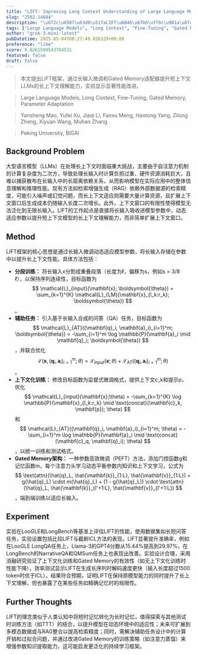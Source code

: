 ```yaml
---
title: "LIFT: Improving Long Context Understanding of Large Language Models through Long Input Fine-Tuning"
slug: "2502.14644"
description: "\u672c\u6587\u63d0\u51faLIFT\u6846\u67b6\uff0c\u901a\u8fc7\u957f\u8f93\u5165\u5fae\u8c03\u548cGated Memory\u9002\u914d\u5668\u63d0\u5347\u77ed\u4e0a\u4e0b\u6587LLMs\u7684\u957f\u4e0a\u4e0b\u6587\u7406\u89e3\u80fd\u529b\uff0c\u5b9e\u9a8c\u663e\u793a\u663e\u8457\u6027\u80fd\u6539\u8fdb\u3002"
tags: ["Large Language Models", "Long Context", "Fine-Tuning", "Gated Memory", "Parameter Adaptation"]
author: "grok-3-mini-latest"
pubDatetime: 2025-05-04T08:27:49.826329+00:00
preference: "like"
score: 0.8261599543764531
featured: false
draft: false
---
```


> 本文提出LIFT框架，通过长输入微调和Gated Memory适配器提升短上下文LLMs的长上下文理解能力，实验显示显著性能改进。

> Large Language Models, Long Context, Fine-Tuning, Gated Memory, Parameter Adaptation 

> Yansheng Mao, Yufei Xu, Jiaqi Li, Fanxu Meng, Haotong Yang, Zilong Zheng, Xiyuan Wang, Muhan Zhang

> Peking University, BIGAI 

## Background Problem

大型语言模型（LLMs）在处理长上下文时面临重大挑战，主要由于自注意力机制的计算复杂度为二次方，导致处理长输入时计算负担过重、硬件资源消耗巨大，且难以捕获散布在长输入中的长距离依赖关系，从而影响模型在实际应用中的整体信息理解和推理性能。现有方法如检索增强生成（RAG）依赖外部数据源的检索精度，可能引入噪声或幻觉问题，而长上下文适应则需要大量计算资源，且扩展上下文窗口后生成成本仍随输入长度二次增长。此外，上下文窗口的有限性使得模型无法泛化到无限长输入。LIFT的工作起点是直接将长输入吸收进模型参数中，动态适应参数以提升短上下文模型的长上下文理解能力，而非简单扩展上下文窗口。

## Method

LIFT框架的核心思想是通过长输入微调动态适应模型参数，将长输入存储在参数中以提升长上下文性能。具体方法包括：
- **分段训练：** 将长输入x分割成重叠段落（长度为ℓ，偏移为s，例如s = 3/8 ℓ），以保持序列连续性，目标函数为$$ \mathcal{L}_{input}(\mathbf{x}; \boldsymbol{\theta}) = \sum_{k=1}^{K} \mathcal{L}_{LM}(\mathbf{x}_{l_k:r_k}; \boldsymbol{\theta}) $$。
- **辅助任务：** 引入基于长输入合成的问答（QA）任务，目标函数为$$ \mathcal{L}_{AT}((\mathbf{q}_i, \mathbf{a}_i)_{i=1}^m; \boldsymbol{\theta}) = -\sum_{i=1}^m \log \mathbb{P}(\mathbf{a}_i \mid \mathbf{q}_i; \boldsymbol{\theta}) $$，并联合优化$$ \mathcal{L}(\mathbf{x}, (\mathbf{q}_i, \mathbf{a}_i)_{i=1}^m; \theta) = \mathcal{L}_{input}(\mathbf{x}; \theta) + \mathcal{L}_{AT}((\mathbf{q}_i, \mathbf{a}_i)_{i=1}^m; \theta) $$。
- **上下文化训练：** 修改目标函数为监督式微调格式，提供上下文c_k和提示p，优化$$ \mathcal{L}_{input}(\mathbf{x};\theta) = -\sum_{k=1}^{K} \log \mathbb{P}(\mathbf{x}_{l_k:r_k} \mid \text{concat}(\mathbf{c}_k, \mathbf{p}); \theta) $$ 和 $$ \mathcal{L}_{AT}((\mathbf{q}_i, \mathbf{a}_i)_{i=1}^m; \theta) = -\sum_{i=1}^m \log \mathbb{P}(\mathbf{a}_i \mid \text{concat}(\mathbf{c}_q, \mathbf{q}_i); \theta) $$，以统一训练和测试格式。
- **Gated Memory架构：** 一种参数高效微调（PEFT）方法，添加门控函数g和记忆函数m，每个注意力头学习动态平衡参数内知识和上下文学习，公式为$$ \text{attn}(\hat{q}_L, \hat{\mathbf{k}}_{1:L}, \hat{\mathbf{v}}_{1:L}) = g(\hat{q}_L) \cdot m(\hat{q}_L) + (1 - g(\hat{q}_L)) \cdot \text{attn}(\hat{q}_L, \hat{\mathbf{k}}_{l'+1:L}, \hat{\mathbf{v}}_{l'+1:L}) $$，端到端训练以适应长输入。

## Experiment

实验在LooGLE和LongBench等基准上评估LIFT的性能，使用数据集如长短问答任务，实验设置包括比较LIFT与截断ICL方法的表现。LIFT显著提升准确率，例如在LooGLE LongQA任务上，Llama-3的GPT4分数从15.44%提高到29.97%，在LongBench的NarrativeQA和QMSum任务上也表现出改善。实验设计合理，采用消融研究验证了上下文化训练和Gated Memory的有效性（如无上下文化训练时性能下降），效率测试显示LIFT在生成长序列时解码速度更快（输入长度超过1500 token时优于ICL）。结果符合预期，证明LIFT在保持原模型能力的同时提升了长上下文理解，但也暴露了在某些任务如精确记忆时的局限性。

## Further Thoughts 

LIFT的理念类似于人类认知中将短时记忆转化为长时记忆，值得探索与其他测试时训练方法（如TTT）的结合，以提升模型在动态环境中的适应性；未来可扩展到多模态数据或与RAG整合以提高检索精度；同时，需解决辅助任务设计中的计算开销和过拟合问题，并通过改进Gated Memory的训练策略（如注意力蒸馏）来增强参数知识提取能力，这可能启发更泛化的持续学习框架。